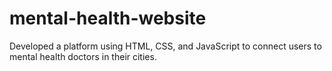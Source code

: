 # mental-health-website
Developed a platform using HTML, CSS, and JavaScript to connect users to mental health doctors in their cities.
